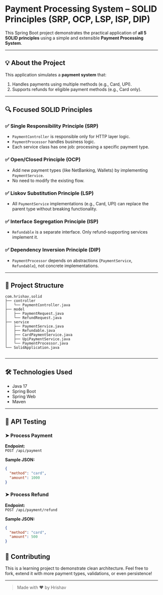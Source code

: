 # Payment Processing System – SOLID Principles (SRP, OCP, LSP, ISP, DIP)

This Spring Boot project demonstrates the practical application of **all 5 SOLID principles** using a simple and extensible **Payment Processing System**.

---

## 💡 About the Project

This application simulates a **payment system** that:
1. Handles payments using multiple methods (e.g., Card, UPI).
2. Supports refunds for eligible payment methods (e.g., Card only).

---

## 🔍 Focused SOLID Principles

### ✅ Single Responsibility Principle (SRP)
- `PaymentController` is responsible only for HTTP layer logic.
- `PaymentProcessor` handles business logic.
- Each service class has one job: processing a specific payment type.

### ✅ Open/Closed Principle (OCP)
- Add new payment types (like NetBanking, Wallets) by implementing `PaymentService`.
- No need to modify the existing flow.

### ✅ Liskov Substitution Principle (LSP)
- All `PaymentService` implementations (e.g., Card, UPI) can replace the parent type without breaking functionality.

### ✅ Interface Segregation Principle (ISP)
- `Refundable` is a separate interface. Only refund-supporting services implement it.

### ✅ Dependency Inversion Principle (DIP)
- `PaymentProcessor` depends on abstractions (`PaymentService`, `Refundable`), not concrete implementations.

---

## 📁 Project Structure

```plaintext
com.hrishav.solid
├── controller
│   └── PaymentController.java
├── model
│   ├── PaymentRequest.java
│   └── RefundRequest.java
├── service
│   ├── PaymentService.java
│   ├── Refundable.java
│   ├── CardPaymentService.java
│   ├── UpiPaymentService.java
│   └── PaymentProcessor.java
└── SolidApplication.java


```

---

## 🛠️ Technologies Used
- Java 17
- Spring Boot
- Spring Web
- Maven

---

## 🧪 API Testing

### ➤ Process Payment

**Endpoint:**  
`POST /api/payment`

**Sample JSON:**
```json
{
  "method": "card",
  "amount": 1000
}

```

### ➤  Process Refund

**Endpoint:**  
`POST /api/payment/refund`

**Sample JSON:**
```json
{
  "method": "card",
  "amount": 500
}
```

## 🙌 Contributing
This is a learning project to demonstrate clean architecture.
Feel free to fork, extend it with more payment types, validations, or even persistence!


---

> Made with ❤️ by Hrishav
